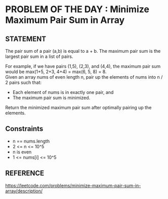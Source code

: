 # PROBLEM OF THE DAY : Minimize Maximum Pair Sum in Array

## STATEMENT 

The pair sum of a pair (a,b) is equal to a + b. The maximum pair sum is the largest pair sum in a list of pairs.<br>

For example, if we have pairs (1,5), (2,3), and (4,4), the maximum pair sum would be max(1+5, 2+3, 4+4) = max(6, 5, 8) = 8.<br>
Given an array nums of even length n, pair up the elements of nums into n / 2 pairs such that:<br>

* Each element of nums is in exactly one pair, and
* The maximum pair sum is minimized.

Return the minimized maximum pair sum after optimally pairing up the elements.

## Constraints

* n == nums.length
* 2 <= n <= 10^5
* n is even
* 1 <= nums[i] <= 10^5

## REFERENCE

https://leetcode.com/problems/minimize-maximum-pair-sum-in-array/description/